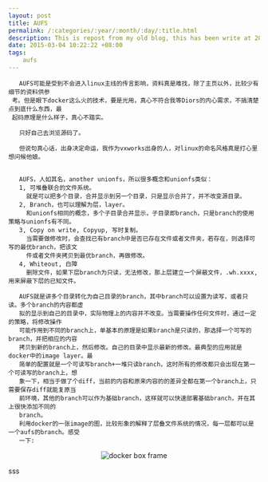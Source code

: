 ```yaml
---
layout: post
title: AUFS
permalink: /:categories/:year/:month/:day/:title.html
description: This is repost from my old blog, this has been write at 2015-03-04, i actually want to learn something about docker and it's essential, aufs. But i could not find any detail information about it. So i learn it and write some of my learned.
date: 2015-03-04 10:22:22 +08:00
tags: 
    aufs
---
```


       AUFS可能是受到不会进入linux主线的传言影响，资料真是难找，除了主页以外，比较少有细节的资料供参
     考。但是眼下docker这么火的技术，要是光用，真心不符合我等Diors的内心需求，不搞清楚点到底什么东西，最
     起码原理是什么样子，真心不踏实。
     
       只好自己去浏览源码了。
     
       但说句真心话，出身决定命运，我作为vxworks出身的人，对linux的命名风格真是打心里想问候他娘。


       AUFS，人如其名，another unionfs，所以很多概念和unionfs类似：     
       1, 可堆叠联合的文件系统。
         就是可以把多个目录，合并显示到另一个目录，只是显示合并了，并不改变源目录。
       2, Branch，也可以理解为层，layer。
         和unionfs相同的概念，多个子目录合并显示，子目录即branch，只是branch的使用策略与unionfs有不同。
       3, Copy on write, Copyup, 写时复制。
         当需要做修改时，会查找已有branch中是否已存在文件或者文件夹，若存在，则选择可写的最优branch，把该文
         件或者文件夹拷贝到最优branch，再做修改。
       4, Whiteout, 白障
         删除文件，如果下层branch为只读，无法修改，那上层建立一个屏蔽文件，.wh.xxxx, 用来屏蔽下层的已知文件。
     
       AUFS就是讲多个目录转化为自己目录的branch，其中branch可以设置为读写，或者只读。多个branch的内容都虚
       拟的显示到自己的目录中，实际物理上的内容并不改变。当需要操作任何文件时，通过一定的策略，将修改操作
       可能作用到不同的branch上，单基本的原理是如果branch是只读的，那选择一个可写的branch，并把相应的内容
       拷贝到新的branch上，然后修改。自己的目录中显示最新的修改。最典型的应用就是docker中的image layer。最
       简单的配置就是一个可读写branch+一堆只读branch，这时所有的修改都只会出现在第一个可读写的branch上，想
       象一下，相当于做了个diff，当前的内容和原来内容的的差异全都在第一个branch上，只需要保存diff就能复原当
       前环境，其他的branch可以作为基础branch，这样就可以快速部署基础branch，并在其上很快添加不同的
       branch。
       利用docker的一张image的图，比较形象的解释了层叠文件系统的情况，每一层都可以是一个aufs的branch。感受
       一下:
 <center>

![docker box frame](https://cl.ly/1C1K3J2c0j0J/docker%20box%20frame.png)

</center>
sss  